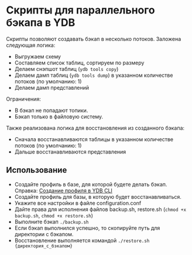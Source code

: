 # Скрипты для параллельного бэкапа в YDB
Скрипты позволяют создавать бэкап в несколько потоков. Заложена следующая логика:
- Выгружаем схему
- Составляем список таблиц, сортируем по размеру
- Делаем снэпшот таблиц (`ydb tools copy`)
- Делаем дамп таблиц (`ydb tools dump`) в указанном количестве потоков (по умолчанию: 1)
- Делаем дамп представлений

Ограничения:
- В бэкап не попадают топики.
- Бэкап только в файловую систему.

Также реализована логика для восстановления из созданного бэкапа:
- Сначала восстанавливаются таблицы в указанном количестве потоков (по умолчанию: 1)
- Дальше восстанавливаются представления

## Использование
- Создайте профиль в базе, для которой будете делать бэкап. Справка: [Создание профиля в YDB CLI](https://ydb.tech/docs/ru/reference/ydb-cli/profile/create) 
- Создайте профиль для базы, в которую будет восстанавливаться.
- Укажите все настройки в файле configuration.conf
- Дайте права для исполнения файлов backup.sh, restore.sh (`chmod +x backup.sh`, `chmod +x restore.sh`)
- Выполните бэкап `./backup.sh`
- Если бэкап выполнился успешно, то скопируйте путь для директории с бэкапом. 
- Восстановление выполняется командой `./restore.sh {директория_с_бэкапом}`